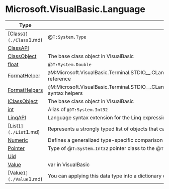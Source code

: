﻿
# Microsoft.VisualBasic.Language

|Type|Summary|
|----|-------|
|[Class`1](./Class`1.md)|@``T:System.Type``|
|[ClassAPI](./ClassAPI.md)||
|[ClassObject](./ClassObject.md)|The base class object in VisualBasic|
|[float](./float.md)|@``T:System.Double``|
|[FormatHelper](./FormatHelper.md)|``@``M:Microsoft.VisualBasic.Terminal.STDIO__.CLangStringFormatProvider.sprintf(System.String,System.Object[])```` reference|
|[FormatHelpers](./FormatHelpers.md)|``@``M:Microsoft.VisualBasic.Terminal.STDIO__.CLangStringFormatProvider.sprintf(System.String,System.Object[])```` syntax helpers|
|[IClassObject](./IClassObject.md)|The base class object in VisualBasic|
|[int](./int.md)|Alias of @``T:System.Int32``|
|[LinqAPI](./LinqAPI.md)|Language syntax extension for the Linq expression in VisualBasic language|
|[List`1](./List`1.md)|Represents a strongly typed list of objects that can be accessed by index. Provides ...|
|[Numeric](./Numeric.md)|Defines a generalized type-specific comparison method that a value type or class ...|
|[Pointer](./Pointer.md)|Type of @``T:System.Int32`` pointer class to the @``T:System.Array`` class. ...|
|[Uid](./Uid.md)||
|[Value](./Value.md)|var in VisualBasic|
|[Value`1](./Value`1.md)|You can applying this data type into a dictionary object to makes the mathematics calculation more easily.|

